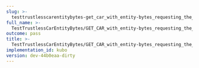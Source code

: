 ```yaml
---
slug: >-
  testtrustlesscarentitybytes-get_car_with_entity-bytes_requesting_the_first_byte_of_a_file_(format-car)-header_x-content-type-options
full_name: >-
  TestTrustlessCarEntityBytes/GET_CAR_with_entity-bytes_requesting_the_first_byte_of_a_file_(format=car)/Header_X-Content-Type-Options
outcome: pass
title: >-
  TestTrustlessCarEntityBytes/GET_CAR_with_entity-bytes_requesting_the_first_byte_of_a_file_(format=car)/Header_X-Content-Type-Options
implementation_id: kubo
version: dev-44b0eaa-dirty
---
```


